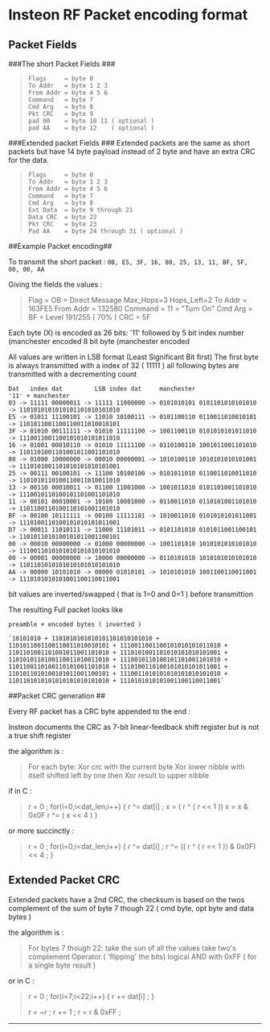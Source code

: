 # Insteon RF Packet encoding format #
## Packet Fields ##
###The short Packet Fields ###
>     Flags     = byte 0
>     To Addr   = byte 1 2 3
>     From Addr = byte 4 5 6
>     Command   = byte 7
>     Cmd Arg   = byte 8
>     Pkt CRC   = byte 9
>     pad 00    = byte 10 11 ( optional )
>     pad AA    = byte 12    ( optional )
    
###Extended packet Fields ###
Extended packets are the same as short packets but have 14 byte payload instead of 2 byte and have an extra CRC for the data.

>     Flags     = byte 0
>     To Addr   = byte 1 2 3
>     From Addr = byte 4 5 6
>     Command   = byte 7
>     Cmd Arg   = byte 8
>     Ext Data  = byte 9 through 21
>     Data CRC  = byte 22
>     Pkt CRC   = byte 23
>     Pad AA    = byte 24 through 31 ( optional )
 
##Example Packet encoding##
 
To transmit the short packet :
        `0B, E5, 3F, 16, 80, 25, 13, 11, BF, 5F, 00, 00, AA`
 
Giving the fields the values :
>    Flag      = OB = Direct Message Max_Hops=3 Hops_Left=2
>    To Addr   = 163FE5
>    From Addr = 132580
>    Command   = 11 = "Turn On"
>    Cmd Arg   = BF = Level 191/255 ( 70% )
>    CRC       = 5F
 
Each byte (X) is encoded as 26 bits: 
    '11' followed by
    5 bit index number (manchester encoded
    8 bit byte (manchester encoded
 
All values are written in LSB format (Least Significant Bit first)
The first byte is always transmitted with a index of 32 ( 11111 )
all following bytes are transmitted with a decrementing count
 
    Dat   index dat         LSB index dat     manchester                     '11' + manchester
    03 -> 11111 00000011 -> 11111 11000000 -> 0101010101 0101101010101010 -> 1101010101010101101010101010
    E5 -> 01011 11100101 -> 11010 10100111 -> 0101100110 0110011010010101 -> 1101011001100110011010010101
    3F -> 01010 00111111 -> 01010 11111100 -> 1001100110 0101010101011010 -> 1110011001100101010101011010
    16 -> 01001 00010110 -> 01010 11111100 -> 0110100110 1001011001101010 -> 1101101001101001011001101010
    80 -> 01000 10000000 -> 00010 00000001 -> 1010100110 1010101010101001 -> 1110101001101010101010101001
    25 -> 00111 00100101 -> 11100 10100100 -> 0101011010 0110011010011010 -> 1101010110100110011010011010
    13 -> 00110 00010011 -> 01100 11001000 -> 1001011010 0101101001101010 -> 1110010110100101101001101010
    11 -> 00101 00010001 -> 10100 10001000 -> 0110011010 0110101001101010 -> 1101100110100110101001101010
    BF -> 00100 10111111 -> 00100 11111101 -> 1010011010 0101010101011001 -> 1110100110100101010101011001
    D7 -> 00011 11010111 -> 11000 11101011 -> 0101101010 0101011001100101 -> 1101011010100101011001100101
    00 -> 00010 00000000 -> 01000 00000000 -> 1001101010 1010101010101010 -> 1110011010101010101010101010
    00 -> 00001 00000000 -> 10000 00000000 -> 0110101010 1010101010101010 -> 1101101010101010101010101010
    AA -> 00000 10101010 -> 00000 01010101 -> 1010101010 1001100110011001 -> 1110101010101001100110011001
 
bit values are inverted/swapped ( that is 1=0 and 0=1 ) before transmittion
 
The resulting Full packet looks like 
 
    preamble + encoded bytes ( inverted )
 
    `10101010 + 1101010101010101101010101010 + 1101011001100110011010010101 + 1110011001100101010101011010 + 1101101001101001011001101010 + 1110101001101010101010101001 + 1101010110100110011010011010 + 1110010110100101101001101010 + 1101100110100110101001101010 + 1110100110100101010101011001 + 1101011010100101011001100101 + 1110011010101010101010101010 + 1101101010101010101010101010 + 1110101010101001100110011001`
 
 
##Packet CRC generation ##
 
Every RF packet has a CRC byte appended to the end :
 
Insteon documents the CRC as 7-bit linear-feedback shift register but is not a true shift register 
 
the algorithm is :
 
>    For each byte:
>        Xor crc with the current byte
>        Xor lower nibble with itself shifted left by one
>            then Xor result to upper nibble
 
 
if in C :
>    r = 0 ;
>    for(i=0;i<dat_len;i++) {
>       r ^= dat[i] ;
>       x = ( r ^ ( r << 1 ))
>       x = x & 0x0F
>       r ^= ( x << 4 )
>    }
 
or more succinctly :
>    r = 0 ;
>    for(i=0;i<dat_len;i++) {
>       r ^= dat[i] ;
>       r ^= (( r ^ ( r << 1 )) & 0x0F) << 4 ;
>    }
 
 
 
## Extended Packet CRC ##
 
Extended packets have a 2nd CRC, the checksum is based on the twos complement of the sum of byte 7 though 22 ( cmd byte, opt byte and data bytes )
 
the algorithm is :
>    For bytes 7 though 22:
>        take the sun of all the values 
>        take two's complement Operator ( 'flipping' the bits)
>        logical AND with 0xFF ( for a single byte result )
 
or in C :
>    r = 0 ;
>    for(i=7;i<22;i++) {
>        r += dat[i] ;
>    }
>
>    r = ~r ;
>    r += 1 ;
>    r = r & 0xFF ;
 
----
